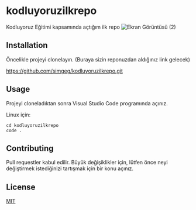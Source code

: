 # kodluyoruzilkrepo
Kodluyoruz Eğitimi kapsamında açtığım ilk repo
![Ekran Görüntüsü (2)](https://user-images.githubusercontent.com/116508852/200179911-5237ff19-dbcd-494a-ac42-e9e1e3ef87fb.png)

## Installation

Öncelikle projeyi clonelayın. (Buraya sizin reponuzdan aldığınız link gelecek)

https://github.com/simgeg/kodluyoruzilkrepo.git

## Usage

Projeyi cloneladıktan sonra Visual Studio Code programında açınız.

Linux için:
```linux
cd kodluyoruzilkrepo
code .
```
## Contributing
Pull requestler kabul edilir. Büyük değişiklikler için, lütfen önce neyi değiştirmek istediğinizi tartışmak için bir konu açınız.


## License
[MIT](https://choosealicense.com/licenses/mit/)
